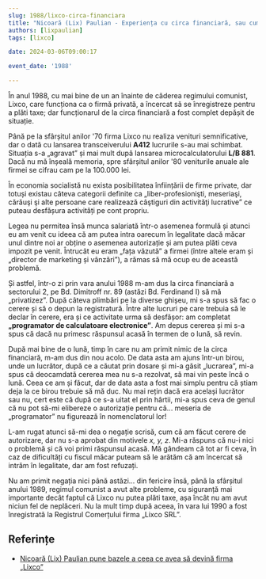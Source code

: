 ```yaml
---
slug: 1988/lixco-circa-financiara
title: "Nicoară (Lix) Paulian - Experiența cu circa financiară, sau cum ne-au dat cu nomenclatoru'n cap"
authors: [lixpaulian]
tags: [lixco]

date: 2024-03-06T09:00:17

event_date: '1988'

---
```


În anul 1988, cu mai bine de un an înainte de căderea regimului comunist,
Lixco, care funcționa ca o firmă privată, a încercat să se înregistreze pentru
a plăti taxe; dar funcționarul de la circa financiară a fost complet
depășit de situație.

<!-- truncate -->

Până pe la sfârșitul anilor '70 firma Lixco nu realiza venituri semnificative, dar o dată cu lansarea transceiverului **A412** lucrurile s-au mai schimbat. Situația s-a „agravat” și mai mult după lansarea microcalculatorului **L/B 881**. Dacă nu mă înșeală memoria, spre sfârșitul anilor '80 veniturile anuale ale firmei se cifrau cam pe la 100.000 lei.

În economia socialistă nu exista posibilitatea înființării de firme private, dar totuși existau câteva categorii definite ca „liber-profesionişti, meseriaşi, cărăuşi şi alte persoane care realizează câştiguri din activităţi lucrative” ce puteau desfășura activități pe cont propriu.

Legea nu permitea însă munca salariată într-o asemenea formulă și atunci eu am venit cu ideea că am putea intra oarecum în legalitate dacă măcar unul dintre noi ar obține o asemenea autorizație și am putea plăti ceva impozit pe venit. Întrucât eu eram „fața văzută” a firmei (între altele eram și „director de marketing și vânzări”), a rămas să mă ocup eu de această problemă.

Și astfel, într-o zi prin vara anului 1988 m-am dus la circa financiară a sectorului 2, pe Bd. Dimitroff nr. 89 (astăzi Bd. Ferdinand I) să mă „privatizez”. După câteva plimbări pe la diverse ghișeu, mi s-a spus să fac o cerere și să o depun la registratură. Între alte lucruri pe care trebuia să le declar în cerere, era și ce activitate urma să desfășor: am completat **„programator de calculatoare electronice”**. Am depus cererea și mi s-a spus că dacă nu primesc răspunsul acasă în termen de o lună, să revin.

După mai bine de o lună, timp în care nu am primit nimic de la circa financiară, m-am dus din nou acolo. De data asta am ajuns într-un birou, unde un lucrător, după ce a căutat prin dosare și mi-a găsit „lucrarea”, mi-a spus că deocamdată cererea mea nu s-a rezolvat, să mai vin peste încă o lună. Ceea ce am și făcut, dar de data asta a fost mai simplu pentru că știam deja la ce birou trebuie să mă duc. Nu mai rețin dacă era același lucrător sau nu, cert este că după ce s-a uitat el prin hârtii, mi-a spus ceva de genul că nu pot să-mi elibereze o autorizație pentru că... meseria de „programator” nu figurează în nomenclatorul lor!

L-am rugat atunci să-mi dea o negație scrisă, cum că am făcut cerere de autorizare, dar nu s-a aprobat din motivele *x, y, z*. Mi-a răspuns că nu-i nici o problemă și că voi primi răspunsul acasă. Mă gândeam că tot ar fi ceva, în caz de dificultăți cu fiscul măcar puteam să le arătăm că am încercat să intrăm în legalitate, dar am fost refuzați.

Nu am primit negația nici până astăzi... din fericire însă, până la sfârșitul anului 1989, regimul comunist a avut alte probleme, cu siguranță mai importante decât faptul că Lixco nu putea plăti taxe, așa încât nu am avut niciun fel de neplăceri. Nu la mult timp după aceea, în vara lui 1990 a fost înregistrată la Registrul Comerțului firma „Lixco SRL”.

## Referințe

- [Nicoară (Lix) Paulian pune bazele a ceea ce avea să devină firma „Lixco”](/evenimente/1967/firma-lixco/)
